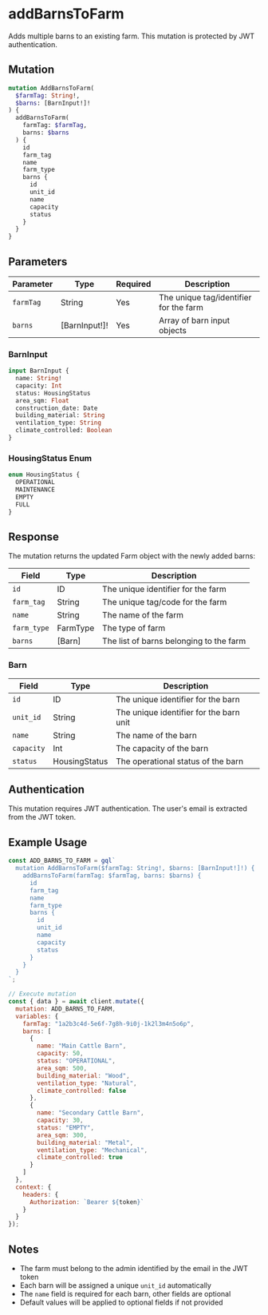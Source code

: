 # addBarnsToFarm

Adds multiple barns to an existing farm. This mutation is protected by JWT authentication.

## Mutation

```graphql
mutation AddBarnsToFarm(
  $farmTag: String!,
  $barns: [BarnInput!]!
) {
  addBarnsToFarm(
    farmTag: $farmTag,
    barns: $barns
  ) {
    id
    farm_tag
    name
    farm_type
    barns {
      id
      unit_id
      name
      capacity
      status
    }
  }
}
```

## Parameters

| Parameter | Type | Required | Description |
|-----------|------|----------|-------------|
| `farmTag` | String | Yes | The unique tag/identifier for the farm |
| `barns` | [BarnInput!]! | Yes | Array of barn input objects |

### BarnInput

```graphql
input BarnInput {
  name: String!
  capacity: Int
  status: HousingStatus
  area_sqm: Float
  construction_date: Date
  building_material: String
  ventilation_type: String
  climate_controlled: Boolean
}
```

### HousingStatus Enum

```graphql
enum HousingStatus {
  OPERATIONAL
  MAINTENANCE
  EMPTY
  FULL
}
```

## Response

The mutation returns the updated Farm object with the newly added barns:

| Field | Type | Description |
|-------|------|-------------|
| `id` | ID | The unique identifier for the farm |
| `farm_tag` | String | The unique tag/code for the farm |
| `name` | String | The name of the farm |
| `farm_type` | FarmType | The type of farm |
| `barns` | [Barn] | The list of barns belonging to the farm |

### Barn

| Field | Type | Description |
|-------|------|-------------|
| `id` | ID | The unique identifier for the barn |
| `unit_id` | String | The unique identifier for the barn unit |
| `name` | String | The name of the barn |
| `capacity` | Int | The capacity of the barn |
| `status` | HousingStatus | The operational status of the barn |

## Authentication

This mutation requires JWT authentication. The user's email is extracted from the JWT token.

## Example Usage

```javascript
const ADD_BARNS_TO_FARM = gql`
  mutation AddBarnsToFarm($farmTag: String!, $barns: [BarnInput!]!) {
    addBarnsToFarm(farmTag: $farmTag, barns: $barns) {
      id
      farm_tag
      name
      farm_type
      barns {
        id
        unit_id
        name
        capacity
        status
      }
    }
  }
`;

// Execute mutation
const { data } = await client.mutate({
  mutation: ADD_BARNS_TO_FARM,
  variables: {
    farmTag: "1a2b3c4d-5e6f-7g8h-9i0j-1k2l3m4n5o6p",
    barns: [
      {
        name: "Main Cattle Barn",
        capacity: 50,
        status: "OPERATIONAL",
        area_sqm: 500,
        building_material: "Wood",
        ventilation_type: "Natural",
        climate_controlled: false
      },
      {
        name: "Secondary Cattle Barn",
        capacity: 30,
        status: "EMPTY",
        area_sqm: 300,
        building_material: "Metal",
        ventilation_type: "Mechanical",
        climate_controlled: true
      }
    ]
  },
  context: {
    headers: {
      Authorization: `Bearer ${token}`
    }
  }
});
```

## Notes

- The farm must belong to the admin identified by the email in the JWT token
- Each barn will be assigned a unique `unit_id` automatically
- The `name` field is required for each barn, other fields are optional
- Default values will be applied to optional fields if not provided
